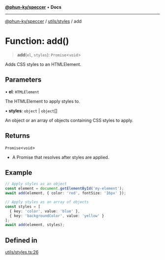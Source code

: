 [**@phun-ky/speccer**](../../../README.md) • **Docs**

***

[@phun-ky/speccer](../../../README.md) / [utils/styles](../README.md) / add

# Function: add()

> **add**(`el`, `styles`): `Promise`\<`void`\>

Adds CSS styles to an HTMLElement.

## Parameters

• **el**: `HTMLElement`

The HTMLElement to apply styles to.

• **styles**: `object` \| `object`[]

An object or an array of objects containing CSS styles to apply.

## Returns

`Promise`\<`void`\>

- A Promise that resolves after styles are applied.

## Example

```ts
// Apply styles as an object
const element = document.getElementById('my-element');
await add(element, { color: 'red', fontSize: '16px' });

// Apply styles as an array of objects
const styles = [
  { key: 'color', value: 'blue' },
  { key: 'backgroundColor', value: 'yellow' }
];
await add(element, styles);
```

## Defined in

[utils/styles.ts:26](https://github.com/phun-ky/speccer/blob/main/src/utils/styles.ts#L26)
